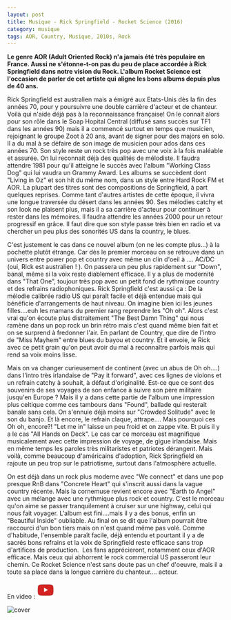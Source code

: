 ```yaml
---
layout: post
title: Musique - Rick Springfield - Rocket Science (2016)
category: musique
tags: AOR, Country, Musique, 2010s, Rock
---
```

**Le genre AOR (Adult Oriented Rock) n'a jamais été très populaire en France. Aussi ne s'étonne-t-on pas du peu de place accordée à Rick Springfield dans notre vision du Rock. L'album Rocket Science est l'occasion de parler de cet artiste qui aligne les bons albums depuis plus de 40 ans.**

Rick Springfield est australien mais a émigré aux Etats-Unis dès la fin des années 70, pour y poursuivre une double carrière d'acteur et de chanteur. Voilà qui n'aide déjà pas à la reconnaissance française! On le connait alors pour son rôle dans le Soap Hopital Central (diffusé sans succès sur TF1 dans les années 90) mais il a commencé surtout en temps que musicien, rejoignant le groupe Zoot à 20 ans, avant de signer pour des majors en solo. Il a du mal à se défaire de son image de musicien pour ados dans ces années 70. Son style reste un rock très pop avec une voix à la fois maléable et assurée. On lui reconnait déjà des qualités de mélodiste. Il faudra attendre 1981 pour qu'il atteigne le succès avec l'album "Working Class Dog" qui lui vaudra un Grammy Award. Les albums se succèdent dont "Living in Oz" et son hit du même nom, dans un style entre Hard Rock FM et AOR. La plupart des titres sont des compositions de Springfield, à part quelques reprises. Comme tant d'autres artistes de cette époque, il vivra une longue traversée du désert dans les années 90. Ses mélodies catchy et son look ne plaisent plus, mais il a sa carrière d'acteur pour continuer à rester dans les mémoires. Il faudra attendre les années 2000 pour un retour progressif en grâce. Il faut dire que son style passe très bien en radio et va chercher un peu plus des sonorités US dans la country, le blues.

C'est justement le cas dans ce nouvel album (on ne les compte plus...) à la pochette plutôt étrange. Car dès le premier morceau on se retrouve dans un univers entre power pop et country avec même un clin d'oeil à .... AC/DC (oui, Rick est australien ! ). On passera un peu plus rapidement sur "Down", banal, même si la voix reste diablement efficace. Il y a plus de modernité dans "That One", toujour très pop avec un petit fond de rythmique country et des refrains radiophoniques. Rick Springfield c'est aussi ça : De la mélodie calibrée radio US qui paraît facile et déjà entendue mais qui bénéficie d'arrangements de haut niveau. On imagine bien ici les jeunes filles....euh les mamans du premier rang reprendre les "Oh oh". Alors c'est vrai qu'on écoute plus distraitement "The Best Damn Thing" qui nous ramène dans un pop rock un brin rétro mais c'est quand même bien fait et on se surprend à fredonner l'air. En parlant de Country, que dire de l'intro de "Miss Mayhem" entre blues du bayou et country. Et il envoie, le Rick avec ce petit grain qu'on peut avoir du mal à reconnaître parfois mais qui rend sa voix moins lisse.

Mais on va changer curieusement de continent (avec un abus de Oh oh....) dans l'intro très irlandaise de "Pay it forward", avec ces lignes de violons et un refrain catchy à souhait, à défaut d'originalité. Est-ce que ce sont des souvenirs de ses voyages de son enfance à suivre son père militaire jusqu'en Europe ? Mais il y a dans cette partie de l'album une impression plus celtique comme ces tambours dans "Found", ballade qui resterait banale sans cela. On s'ennuie déjà moins sur "Crowded Solitude" avec le son du banjo. Et là encore, le refrain claque, attrape.... Mais pourquoi ces Oh oh, encore?! "Let me in" laisse un peu froid et on zappe vite. Et puis il y a le cas "All Hands on Deck". Le cas car ce morceau est magnifique musicalement avec cette impression de voyage, de gigue irlandaise. Mais en même temps les paroles très militaristes et patriotes dérangent. Mais voilà, comme beaucoup d'américains d'adoption, Rick Springfield en  rajoute un peu trop sur le patriotisme, surtout dans l'atmosphère actuelle.

On est déjà dans un rock plus moderne avec "We connect" et dans une pop presque RnB dans "Concrete Heart" qui s'inscrit aussi dans la vague country récente. Mais la cornemuse revient encore avec "Earth to Angel" avec un mélange avec une rythmique plus rock et country. C'est le morceau qu'on aime se passer tranquilement à cruiser sur une highway, celui qui nous fait voyager. L'album est fini....mais il y a des bonus, enfin un "Beautiful Inside" oubliable. Au final on se dit que l'album pourrait être raccourci d'un bon tiers mais on n'est quand même pas volé. Comme d'habitude, l'ensemble paraît facile, déjà entendu et pourtant il y a de sacrés bons refrains et la voix de Springfield reste efficace sans trop d'artifices de production.  Les fans apprécieront, notamment ceux d'AOR efficace. Mais ceux qui abhorrent le rock commercial US passeront leur chemin. Ce Rocket Science n'est sans doute pas un chef d'oeuvre, mais il a toute sa place dans la longue carrière du chanteur.... acteur.

En video : [![video](/images/youtube.png)](https://www.youtube.com/watch?v=SDYjY-9aLB0)

![cover](https://filedn.eu/llqi9IBxlYouGRXYG2xlROb/img/2016/rickspringfield.jpg)
